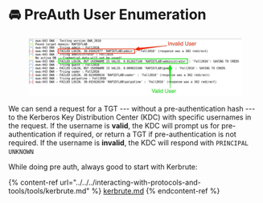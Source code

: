 # 🚘 PreAuth User Enumeration

<figure><img src="../../../.gitbook/assets/image (1) (1) (1) (1) (1) (1) (1) (1) (1) (1) (1) (1) (1) (1) (1) (1) (1) (1) (1) (1) (1) (1) (1) (1) (1).png" alt=""><figcaption></figcaption></figure>

We can send a request for a TGT --- without a pre-authentication hash --- to the Kerberos Key Distribution Center (KDC) with specific usernames in the request. If the username is **valid**, the KDC will prompt us for pre-authentication if required, or return a TGT if pre-authentication is not required. If the username is **invalid**, the KDC will respond with `PRINCIPAL UNKNOWN`

While doing pre auth, always good to start with Kerbrute:

{% content-ref url="../../../interacting-with-protocols-and-tools/tools/kerbrute.md" %}
[kerbrute.md](../../../interacting-with-protocols-and-tools/tools/kerbrute.md)
{% endcontent-ref %}

